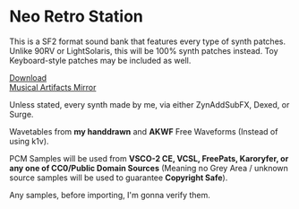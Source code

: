 # Neo Retro Station

This is a SF2 format sound bank that features every type of synth patches. Unlike 90RV or LightSolaris, this will be 100% synth patches instead. Toy Keyboard-style patches may be included as well.

[Download](https://archive.wohlsoft.ru/_User/Yingchun%20Soul/Sample%20Libraries/Neo%20Retro%20Station.sf2)<br>
[Musical Artifacts Mirror](https://musical-artifacts.com/artifacts/4585)

Unless stated, every synth made by me, via either ZynAddSubFX, Dexed, or Surge.

Wavetables from **my handdrawn** and **AKWF** Free Waveforms (Instead of using k1v).

PCM Samples will be used from **VSCO-2 CE, VCSL, FreePats, Karoryfer, or any one of CC0/Public Domain Sources** (Meaning no Grey Area / unknown source samples will be used to guarantee **Copyright Safe**). 

Any samples, before importing, I'm gonna verify them.
